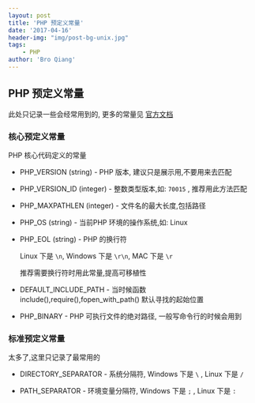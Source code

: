 ```yaml
---
layout: post
title: 'PHP 预定义常量'
date: '2017-04-16'
header-img: "img/post-bg-unix.jpg"
tags:
    - PHP
author: 'Bro Qiang'
---
```


## PHP 预定义常量

此处只记录一些会经常用到的, 更多的常量见 [官方文档](http://php.net/manual/en/reserved.constants.php)

### 核心预定义常量

PHP 核心代码定义的常量

- PHP_VERSION (string) - PHP 版本, 建议只是展示用,不要用来去匹配

- PHP_VERSION_ID (integer) - 整数类型版本,如: `70015` , 推荐用此方法匹配

- PHP_MAXPATHLEN (integer) - 文件名的最大长度,包括路径

- PHP_OS (string) - 当前PHP 环境的操作系统,如: Linux

- PHP_EOL (string) - PHP 的换行符

    Linux 下是 `\n`, Windows 下是 `\r\n`, MAC 下是 `\r`

    推荐需要换行符时用此常量,提高可移植性

- DEFAULT_INCLUDE_PATH - 当时候函数include(),require(),fopen_with_path() 默认寻找的起始位置

- PHP_BINARY - PHP 可执行文件的绝对路径, 一般写命令行的时候会用到

### 标准预定义常量

太多了,这里只记录了最常用的

- DIRECTORY_SEPARATOR - 系统分隔符, Windows 下是 `\` , Linux 下是 `/`

- PATH_SEPARATOR - 环境变量分隔符, Windows 下是 `;` , Linux 下是 `:`



